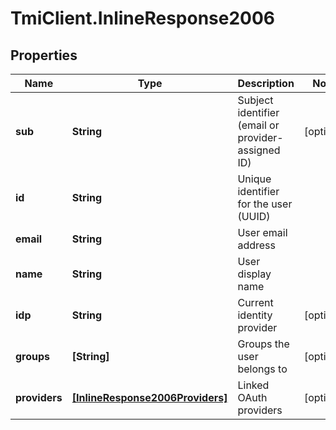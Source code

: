 # TmiClient.InlineResponse2006

## Properties
Name | Type | Description | Notes
------------ | ------------- | ------------- | -------------
**sub** | **String** | Subject identifier (email or provider-assigned ID) | [optional] 
**id** | **String** | Unique identifier for the user (UUID) | 
**email** | **String** | User email address | 
**name** | **String** | User display name | 
**idp** | **String** | Current identity provider | [optional] 
**groups** | **[String]** | Groups the user belongs to | [optional] 
**providers** | [**[InlineResponse2006Providers]**](InlineResponse2006Providers.md) | Linked OAuth providers | [optional] 
